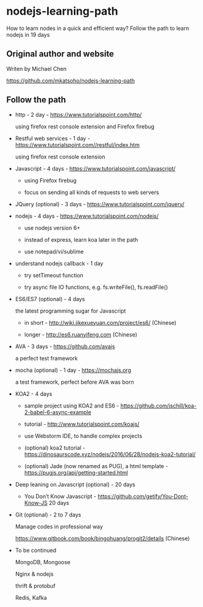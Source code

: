 # nodejs-learning-path

How to learn nodes in a quick and efficient way? Follow the path to learn nodejs in 19 days

## Original author and website

Writen by Michael Chen

https://github.com/mkatsoho/nodejs-learning-path

## Follow the path

- http - 2 day - https://www.tutorialspoint.com/http/   

    using firefox rest console extension and Firefox firebug

- Restful web services - 1 day - https://www.tutorialspoint.com//restful/index.htm 

    using firefox rest console extension

- Javascript - 4 days - https://www.tutorialspoint.com/javascript/  

  - using Firefox firebug
    
  - focus on sending all kinds of requests to web servers

- JQuery (optional) - 3 days - https://www.tutorialspoint.com/jquery/

- nodejs - 4 days - https://www.tutorialspoint.com/nodejs/ 

  - use nodejs version 6+
    
  - instead of express, learn koa later in the path
    
  - use notepad/vi/sublime

- understand nodejs callback - 1 day 

  - try setTimeout function
    
  - try async file IO functions, e.g. fs.writeFile(), fs.readFile()

- ES6/ES7 (optional) - 4 days

    the latest programming sugar for Javascript

  - in short - http://wiki.jikexueyuan.com/project/es6/  (Chinese)
    
  - longer - http://es6.ruanyifeng.com (Chinese)

- AVA - 3 days - https://github.com/avajs

    a perfect test framework

- mocha (optional) - 1 day - https://mochajs.org

    a test framework, perfect before AVA was born 
    
- KOA2 - 4 days

  - sample project using KOA2 and ES6 - https://github.com/jschill/koa-2-babel-6-async-example
  
  - tutorial - http://www.tutorialspoint.com/koajs/
  
  - use Webstorm IDE, to handle complex projects
  
  - (optional) koa2 tutorial - https://dinosaurscode.xyz/nodejs/2016/06/28/nodejs-koa2-tutorial/
  
  - (optional) Jade (now renamed as PUG), a html template - https://pugjs.org/api/getting-started.html
  
- Deep leaning on Javascript (optional) - 20 days
  
  - You Don’t Know Javascript - https://github.com/getify/You-Dont-Know-JS  20 days
    
- Git (optional) - 2 to 7 days

    Manage codes in professional way
    
    https://www.gitbook.com/book/bingohuang/progit2/details (Chinese)

- To be continued 

    MongoDB, Mongoose
    
    Nginx & nodejs
    
    thrift & protobuf
    
    Redis, Kafka

    
